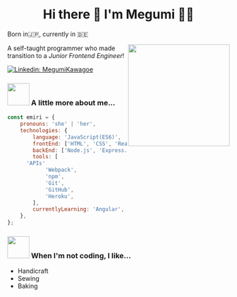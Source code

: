 ## <h1 align='center'>Hi there 👋 I'm Megumi :woman_technologist:</h1>

Born in:jp:, currently in :de:

<img align='right' src="https://media.giphy.com/media/PflUjSyMJQgeJ8iOWf/giphy.gif" width="230">
<p>A self-taught programmer who made transition to a <em>Junior Frontend Engineer</em>!</p>

[![Linkedin: MegumiKawagoe](https://img.shields.io/badge/-emiribegic-blue?style=flat-square&logo=linkedin&labelColor=blue&link=https://www.linkedin.com/in/emiribegic/)](https://www.linkedin.com/in/megumi-kawagoe-88j/)

### <img src="https://media.giphy.com/media/j0MktH0wmO0U4XVUAx/giphy.gif" width="50"> A little more about me...

```javascript
const emiri = {
	pronouns: 'she' | 'her',
	technologies: {
		language: 'JavaScript(ES6)',
		frontEnd: ['HTML', 'CSS', 'React', 'jQuery'],
		backEnd: ['Node.js', 'Express.js', 'MongoDB', 'mongoose','Axios'],
		tools: [
      'APIs'
			'Webpack',
			'npm',
			'Git',
			'GitHub',
			'Heroku',
		],
		currentlyLearning: 'Angular', 'TypeScript',
	},
};
```

### <img src="https://media.giphy.com/media/YLxkiyH7rXlnZwPk7E/giphy.gif" width="50"> When I'm not coding, I like...

-   Handicraft
-   Sewing
-   Baking





